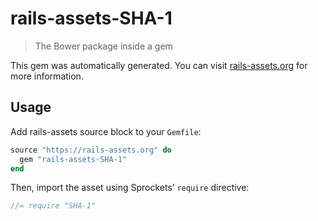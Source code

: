 # rails-assets-SHA-1

> The Bower package inside a gem

This gem was automatically generated. You can visit [rails-assets.org](https://rails-assets.org) for more information.

## Usage

Add rails-assets source block to your `Gemfile`:

```ruby
source "https://rails-assets.org" do
  gem "rails-assets-SHA-1"
end

```

Then, import the asset using Sprockets’ `require` directive:

```js
//= require "SHA-1"
```
